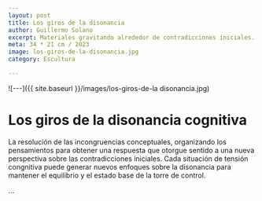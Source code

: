 ```yaml
---
layout: post
title: Los giros de la disonancia
author: Guillermo Solano
excerpt: Materiales gravitando alrededor de contradicciones iniciales.
meta: 34 * 21 cm / 2023
image: los-giros-de-la-disonancia.jpg
category: Escultura

---
```




![---]({{ site.baseurl }}/images/los-giros-de-la disonancia.jpg)

# Los giros de la disonancia cognitiva

La resolución de las incongruencias conceptuales, organizando los pensamientos para obtener una respuesta que otorgue sentido a una nueva perspectiva sobre las contradicciones iniciales. Cada situación de tensión congnitiva puede generar nuevos enfoques sobre la disonancia para mantener el equilibrio y el estado base de la torre de control.

…
